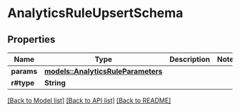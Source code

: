 # AnalyticsRuleUpsertSchema

## Properties

Name | Type | Description | Notes
------------ | ------------- | ------------- | -------------
**params** | [**models::AnalyticsRuleParameters**](AnalyticsRuleParameters.md) |  | 
**r#type** | **String** |  | 

[[Back to Model list]](../README.md#documentation-for-models) [[Back to API list]](../README.md#documentation-for-api-endpoints) [[Back to README]](../README.md)


